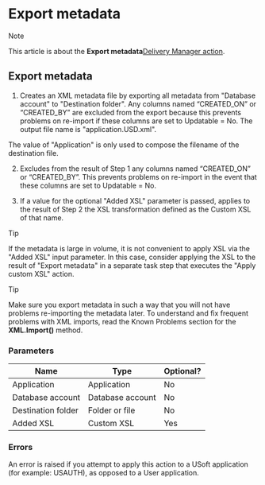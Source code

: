 # Export metadata



> [!NOTE]
> This article is about the **Export metadata**[Delivery Manager action](/docs/Continuous%20delivery/Delivery%20Manager%20actions%20by%20name).

## **Export metadata**

1. Creates an XML metadata file by exporting all metadata from "Database account" to "Destination folder". Any columns named “CREATED_ON” or “CREATED_BY” are excluded from the export because this prevents problems on re-import if these columns are set to Updatable = No.
The output file name is "application.USD.xml".

The value of "Application" is only used to compose the filename of the destination file.

2. Excludes from the result of Step 1 any columns named “CREATED_ON” or “CREATED_BY”. This prevents problems on re-import in the event that these columns are set to Updatable = No.

3. If a value for the optional "Added XSL" parameter is passed, applies to the result of Step 2 the XSL transformation defined as the Custom XSL of that name.

> [!TIP]
> If the metadata is large in volume, it is not convenient to apply XSL via the "Added XSL" input parameter. In this case, consider applying the XSL to the result of "Export metadata" in a separate task step that executes the "Apply custom XSL" action.

> [!TIP]
> Make sure you export metadata in such a way that you will not have problems re-importing the metadata later. To understand and fix frequent problems with XML imports, read the Known Problems section for the **XML.Import()** method.

### Parameters

|**Name**|**Type**|**Optional?**|
|--------|--------|--------|
|Application|Application|No      |
|Database account|Database account|No      |
|Destination folder|Folder or file|No      |
|Added XSL|Custom XSL|Yes     |



### Errors

An error is raised if you attempt to apply this action to a USoft application (for example: USAUTH), as opposed to a User application.
 
